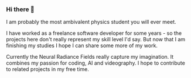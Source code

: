 ### Hi there 👋

I am probably the most ambivalent physics student you will ever meet. 

I have worked as a freelance software developer for some years - so the projects here don't really represent my skill level I'd say. But now that I am finishing my studies I hope I can share some more of my work. 

Currently the Neural Radiance Fields really capture my imagination. It combines my passion for coding, AI and videography. I hope to contribute to related projects in my free time. 

<!--
**victorreisenauer/victorreisenauer** is a ✨ _special_ ✨ repository because its `README.md` (this file) appears on your GitHub profile.

Here are some ideas to get you started:

- 🔭 I’m currently working on ...
- 🌱 I’m currently learning ...
- 👯 I’m looking to collaborate on ...
- 🤔 I’m looking for help with ...
- 💬 Ask me about ...
- 📫 How to reach me: ...
- 😄 Pronouns: ...
- ⚡ Fun fact: ...
-->

